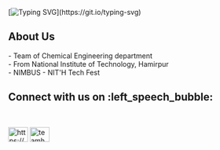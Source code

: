 
[![Typing SVG](https://readme-typing-svg.herokuapp.com?font=Lobster&color=0000FF&size=30&lines=Team+Hermetica;)](https://git.io/typing-svg)

<h2> About Us </h2>
- Team of Chemical Engineering department <br>
- From National Institute of Technology, Hamirpur <br>
- NIMBUS - NIT'H Tech Fest <br>
<h2> Connect with us on :left_speech_bubble: </h2>
<br>	
<p align="left">
<a href="https://www.linkedin.com/company/team-hermetica/mycompany/" target="blank"><img align="center" src="https://raw.githubusercontent.com/rahuldkjain/github-profile-readme-generator/master/src/images/icons/Social/linked-in-alt.svg" alt="https://www.linkedin.com/company/team-hermetica/mycompany/" height="30" width="40" /></a>
<a href="https://www.instagram.com/teamhermetica/" target="blank"><img align="center" src="https://raw.githubusercontent.com/rahuldkjain/github-profile-readme-generator/master/src/images/icons/Social/instagram.svg" alt="teamhermetica" height="30" width="40" /></a>
</p>

